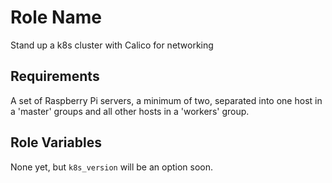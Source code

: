Role Name
=========

Stand up a k8s cluster with Calico for networking

Requirements
------------

A set of Raspberry Pi servers, a minimum of two, separated into one host in a 'master' groups and all other
hosts in a 'workers' group.

Role Variables
--------------

None yet, but `k8s_version` will be an option soon.
